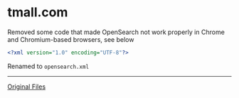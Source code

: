 # tmall.com
Removed some code that made OpenSearch not work properly in Chrome and Chromium-based browsers, see below
```xml
<?xml version="1.0" encoding="UTF-8"?>
```
Renamed to ```opensearch.xml```

---
[Original Files](../_archive/tmall.com/)